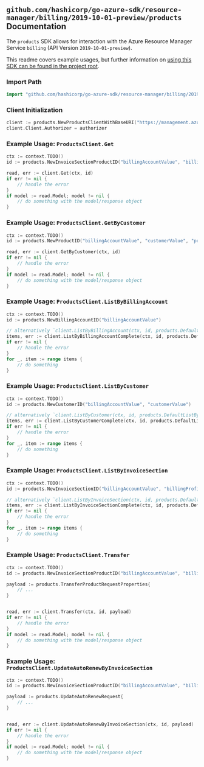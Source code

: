 
## `github.com/hashicorp/go-azure-sdk/resource-manager/billing/2019-10-01-preview/products` Documentation

The `products` SDK allows for interaction with the Azure Resource Manager Service `billing` (API Version `2019-10-01-preview`).

This readme covers example usages, but further information on [using this SDK can be found in the project root](https://github.com/hashicorp/go-azure-sdk/tree/main/docs).

### Import Path

```go
import "github.com/hashicorp/go-azure-sdk/resource-manager/billing/2019-10-01-preview/products"
```


### Client Initialization

```go
client := products.NewProductsClientWithBaseURI("https://management.azure.com")
client.Client.Authorizer = authorizer
```


### Example Usage: `ProductsClient.Get`

```go
ctx := context.TODO()
id := products.NewInvoiceSectionProductID("billingAccountValue", "billingProfileValue", "invoiceSectionValue", "productValue")

read, err := client.Get(ctx, id)
if err != nil {
	// handle the error
}
if model := read.Model; model != nil {
	// do something with the model/response object
}
```


### Example Usage: `ProductsClient.GetByCustomer`

```go
ctx := context.TODO()
id := products.NewProductID("billingAccountValue", "customerValue", "productValue")

read, err := client.GetByCustomer(ctx, id)
if err != nil {
	// handle the error
}
if model := read.Model; model != nil {
	// do something with the model/response object
}
```


### Example Usage: `ProductsClient.ListByBillingAccount`

```go
ctx := context.TODO()
id := products.NewBillingAccountID("billingAccountValue")

// alternatively `client.ListByBillingAccount(ctx, id, products.DefaultListByBillingAccountOperationOptions())` can be used to do batched pagination
items, err := client.ListByBillingAccountComplete(ctx, id, products.DefaultListByBillingAccountOperationOptions())
if err != nil {
	// handle the error
}
for _, item := range items {
	// do something
}
```


### Example Usage: `ProductsClient.ListByCustomer`

```go
ctx := context.TODO()
id := products.NewCustomerID("billingAccountValue", "customerValue")

// alternatively `client.ListByCustomer(ctx, id, products.DefaultListByCustomerOperationOptions())` can be used to do batched pagination
items, err := client.ListByCustomerComplete(ctx, id, products.DefaultListByCustomerOperationOptions())
if err != nil {
	// handle the error
}
for _, item := range items {
	// do something
}
```


### Example Usage: `ProductsClient.ListByInvoiceSection`

```go
ctx := context.TODO()
id := products.NewInvoiceSectionID("billingAccountValue", "billingProfileValue", "invoiceSectionValue")

// alternatively `client.ListByInvoiceSection(ctx, id, products.DefaultListByInvoiceSectionOperationOptions())` can be used to do batched pagination
items, err := client.ListByInvoiceSectionComplete(ctx, id, products.DefaultListByInvoiceSectionOperationOptions())
if err != nil {
	// handle the error
}
for _, item := range items {
	// do something
}
```


### Example Usage: `ProductsClient.Transfer`

```go
ctx := context.TODO()
id := products.NewInvoiceSectionProductID("billingAccountValue", "billingProfileValue", "invoiceSectionValue", "productValue")

payload := products.TransferProductRequestProperties{
	// ...
}


read, err := client.Transfer(ctx, id, payload)
if err != nil {
	// handle the error
}
if model := read.Model; model != nil {
	// do something with the model/response object
}
```


### Example Usage: `ProductsClient.UpdateAutoRenewByInvoiceSection`

```go
ctx := context.TODO()
id := products.NewInvoiceSectionProductID("billingAccountValue", "billingProfileValue", "invoiceSectionValue", "productValue")

payload := products.UpdateAutoRenewRequest{
	// ...
}


read, err := client.UpdateAutoRenewByInvoiceSection(ctx, id, payload)
if err != nil {
	// handle the error
}
if model := read.Model; model != nil {
	// do something with the model/response object
}
```
